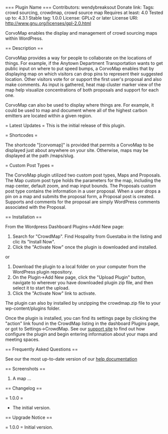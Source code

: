 === Plugin Name ===
Contributors: wendybreaksout
Donate link: 
Tags: crowd sourcing, crowdmap, crowd source map
Requires at least: 4.0
Tested up to: 4.3.1
Stable tag: 1.0.0
License: GPLv2 or later
License URI: http://www.gnu.org/licenses/gpl-2.0.html

CorvoMap enables the display and management of crowd sourcing maps within WordPress.

== Description ==

CorvoMap provides a way for people to collaborate on the locations of things. For example, if the Anytown
Department Transportation wants to get public input on where to put speed bumps, a CorvoMap enables that
by displaying map on which visitors can drop pins to represent their suggested location. Other visitors
vote for or support the first user's proposal and also make comments. As input is gathered, heat map
cluster marker view of the map help visualize concentrations of both proposals and support for each one.


CorvoMap can also be used to display where things are. For example, it could be used to map and document
where all of the highest carbon emitters are located within a given region.

= Latest Updates =
This is the initial release of this plugin.

= Shortcodes =

The shortcode "[corvomap]" is provided that permits a CorvoMap to be displayed just about anywhere
on your site. Otherwise, maps may be displayed at the path /maps/slug.

= Custom Post Types =

The CorvoMap plugin utilized two custom post types, Maps and Proposals. The Map custom post type
holds the parameters for the map, including the map center, default zoom, and map input bounds. The
Proposals custom post type contains the information in a user proposal. When a user drops a pin on
a map and submits the proposal form, a Proposal post is created. Supports and comments for the proposal
are simply WordPress comments associated with the Proposal.


== Installation ==

From the Wordpress Dashboard Plugins->Add New page:

1. Search for "CrowdMap". Find Hospality from Guestaba in the listing and clic its "Install Now". 
1. Click the "Activate Now" once the plugin is downloaded and installed.

or 

1. Download the plugin to a local folder on your computer from the WordPress plugin repository.
1. On the Plugin->Add New page, click the "Upload Plugin" button, navigate to wherever you have downloaded plugin zip file,
and then select it to start the upload. 
1.  Click the "Activate Now" link to activate.

The plugin can also by installed by unzipping the crowdmap.zip file to your wp-content/plugins folder. 

Once the plugin is installed, you can find its settings page by clicking the "action" link found in the CrowdMap listing in the 
dashboard Plugins page, or got to Settings->CrowdMap. See our [support site](http://support.guestaba.com/support/home) to find out how
configure the plugin and begin entering information about your maps and meeting spaces. 


== Frequently Asked Questions ==

See our the most up-to-date version of our [help documentation](http://support.guestaba.com/support/home)


== Screenshots ==

1. A map ...

== Changelog ==

= 1.0.0 =
* The initial version.



== Upgrade Notice ==

= 1.0.0 = 
Initial version.



